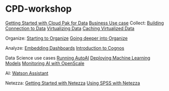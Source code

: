 # CPD-workshop
[Getting Started with Cloud Pak for Data](labs/gettingstarted/getstarted.md)
[Business Use case](labs/usecase/usecase.md)
Collect:
[Building Connection to Data](labs/collect-connections/collect-connections.md)
[Virtualizing Data](labs/collect-virtualize/collect-virtualize.md)
[Caching Virtualized Data](labs/dv-caching/dv-caching.md)

Organize:
[Starting to Organize](labs/organize/organize.md)
[Going deeper into Organize](labs/organize-deeper/organize-deeper.md)

Analyze:
[Embedding Dashboards](labs/cde-embed/cde-embed.md)
[Introduction to Cognos](labs/cde-embed/cde-embed.md)

Data Science use cases
[Running AutoAI](labs/autoai/autoai.md)
[Deploying Machine Learning Models](labs/deploy/deploy.md)
[Monitoring AI with OpenScale](labs/monitor-ai/monitor-ai.md)

AI:
[Watson Assistant](labs/watson-assist/watson-assist.md)

Netezza:
[Getting Started with Netezza](labs/npsgetstarted/npsgetstarted.md)
[Using SPSS with Netezza](labs/spss-nps/spss-nps.md)
